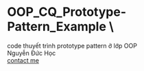 # OOP_CQ_Prototype-Pattern_Example \
code thuyết trình prototype pattern ở lớp OOP \
Nguyễn Đức Học \
[contact me](https://www.facebook.com/YingYoh2k)
